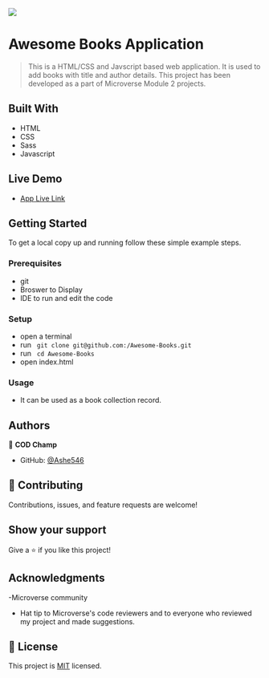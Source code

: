 ![](https://img.shields.io/badge/Microverse-blueviolet)

# Awesome Books Application

> This is a HTML/CSS and Javscript based web application. It is used to add books with title and author details. This project has been developed as a part of Microverse Module 2 projects.

## Built With

- HTML
- CSS
- Sass
- Javascript

## Live Demo

- [App Live Link](https://killy10o10.github.io/Awesome-Books/)

## Getting Started

To get a local copy up and running follow these simple example steps.

### Prerequisites

- git
- Broswer to Display
- IDE to run and edit the code

### Setup

- open a terminal
- run ` git clone git@github.com:/Awesome-Books.git`
- run ` cd Awesome-Books`
- open index.html

### Usage

- It can be used as a book collection record.

## Authors

👤 **COD Champ**

- GitHub: [@Ashe546](https://github.com/Ashe546/capstone-1/settings/pages)

## 🤝 Contributing

Contributions, issues, and feature requests are welcome!

## Show your support

Give a ⭐️ if you like this project!

## Acknowledgments

-Microverse community

- Hat tip to Microverse's code reviewers and to everyone who reviewed my project and made suggestions.

## 📝 License

This project is [MIT](./LICENSE) licensed.
